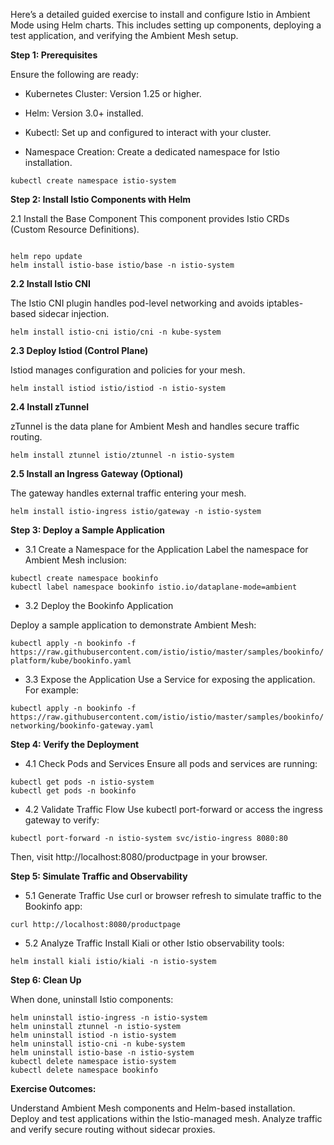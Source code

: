 Here’s a detailed guided exercise to install and configure Istio in Ambient Mode using Helm charts. This includes setting up components, deploying a test application, and verifying the Ambient Mesh setup.

**Step 1: Prerequisites**

Ensure the following are ready:

- Kubernetes Cluster: Version 1.25 or higher.

- Helm: Version 3.0+ installed.

- Kubectl: Set up and configured to interact with your cluster.

- Namespace Creation: Create a dedicated namespace for Istio installation.

```kubectl create namespace istio-system```

**Step 2: Install Istio Components with Helm**

2.1 Install the Base Component
This component provides Istio CRDs (Custom Resource Definitions).


```helm repo add istio https://istio-release.storage.googleapis.com/charts

helm repo update
helm install istio-base istio/base -n istio-system

```

**2.2 Install Istio CNI**

The Istio CNI plugin handles pod-level networking and avoids iptables-based sidecar injection.


```helm install istio-cni istio/cni -n kube-system```

**2.3 Deploy Istiod (Control Plane)**

Istiod manages configuration and policies for your mesh.


```helm install istiod istio/istiod -n istio-system```

**2.4 Install zTunnel**

zTunnel is the data plane for Ambient Mesh and handles secure traffic routing.


```helm install ztunnel istio/ztunnel -n istio-system```

**2.5 Install an Ingress Gateway (Optional)**

The gateway handles external traffic entering your mesh.


```helm install istio-ingress istio/gateway -n istio-system```

**Step 3: Deploy a Sample Application**

- 3.1 Create a Namespace for the Application
Label the namespace for Ambient Mesh inclusion:

```
kubectl create namespace bookinfo
kubectl label namespace bookinfo istio.io/dataplane-mode=ambient

```

- 3.2 Deploy the Bookinfo Application

Deploy a sample application to demonstrate Ambient Mesh:


```kubectl apply -n bookinfo -f https://raw.githubusercontent.com/istio/istio/master/samples/bookinfo/platform/kube/bookinfo.yaml```

- 3.3 Expose the Application
Use a Service for exposing the application. For example:


```kubectl apply -n bookinfo -f https://raw.githubusercontent.com/istio/istio/master/samples/bookinfo/networking/bookinfo-gateway.yaml```

**Step 4: Verify the Deployment**

- 4.1 Check Pods and Services
Ensure all pods and services are running:

```
kubectl get pods -n istio-system
kubectl get pods -n bookinfo
```

- 4.2 Validate Traffic Flow
Use kubectl port-forward or access the ingress gateway to verify:


```kubectl port-forward -n istio-system svc/istio-ingress 8080:80```

Then, visit http://localhost:8080/productpage in your browser.

**Step 5: Simulate Traffic and Observability**

- 5.1 Generate Traffic
Use curl or browser refresh to simulate traffic to the Bookinfo app:


```curl http://localhost:8080/productpage```

- 5.2 Analyze Traffic
Install Kiali or other Istio observability tools:


```helm install kiali istio/kiali -n istio-system```

**Step 6: Clean Up**

When done, uninstall Istio components:

```
helm uninstall istio-ingress -n istio-system
helm uninstall ztunnel -n istio-system
helm uninstall istiod -n istio-system
helm uninstall istio-cni -n kube-system
helm uninstall istio-base -n istio-system
kubectl delete namespace istio-system
kubectl delete namespace bookinfo

```

**Exercise Outcomes:**

Understand Ambient Mesh components and Helm-based installation.
Deploy and test applications within the Istio-managed mesh.
Analyze traffic and verify secure routing without sidecar proxies.